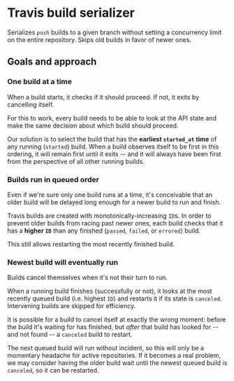 # Travis build serializer

Serializes `push` builds to a given branch without setting a concurrency limit on the entire repository. Skips old builds in favor of newer ones.

## Goals and approach

### One build at a time

When a build starts, it checks if it should proceed. If not, it exits by cancelling itself.

For this to work, every build needs to be able to look at the API state and make the same decision about which build should proceed.

Our solution is to select the build that has the **earliest `started_at` time** of any running (`started`) build. When a build observes itself to be first in this ordering, it will remain first until it exits -- and it will always have been first from the perspective of all other running builds.

### Builds run in queued order

Even if we're sure only one build runs at a time, it's conceivable that an older build will be delayed long enough for a newer build to run and finish.

Travis builds are created with monotonically-increasing `ID`s. In order to prevent older builds from racing past newer ones, each build checks that it has a **higher `ID`** than any finished (`passed`, `failed`, or `errored`) build.

This still allows restarting the most recently finished build.

### Newest build will eventually run

Builds cancel themselves when it's not their turn to run.

When a running build finishes (successfully or not), it looks at the most recently queued build (i.e. highest `ID`) and restarts it if its state is `canceled`. Intervening builds are skipped for efficiency.

It is possible for a build to cancel itself at exactly the wrong moment: before the build it's waiting for has finished, but _after_ that build has looked for -- and not found -- a `canceled` build to restart.

The next queued build will run without incident, so this will only be a momentary headache for active repositories. If it becomes a real problem, we may consider having the older build wait until the newest queued build is `canceled`, so it can be restarted.
